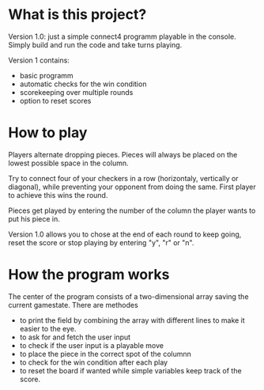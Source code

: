 # What is this project?

Version 1.0:  just a simple connect4 programm playable in the console. Simply build and run the code and take turns playing.

Version 1 contains:
- basic programm
- automatic checks for the win condition
- scorekeeping over multiple rounds
- option to reset scores

# How to play

Players alternate dropping pieces. Pieces will always be placed on the lowest possible space in the column. 

Try to connect four of your checkers in a row (horizontaly, vertically or diagonal), while preventing your opponent from doing the same.
First player to achieve this wins the round.

Pieces get played by entering the number of the column the player wants to put his piece in.

Version 1.0 allows you to chose at the end of each round to keep going, reset the score or stop playing by entering "y", "r" or "n".

# How the program works

The center of the program consists of a two-dimensional array saving the current gamestate.
There are methodes 
- to print the field by combining the array with different lines to make it easier to the eye.
- to ask for and fetch the user input 
- to check if the user input is a playable move
- to place the piece in the correct spot of the columnn
- to check for the win condition after each play
- to reset the board if wanted
while simple variables keep track of the score.

